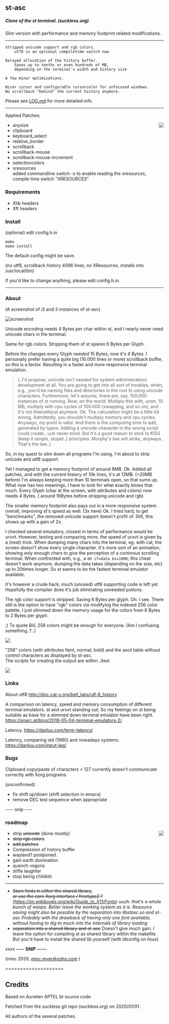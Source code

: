 ## st-asc



##### Clone of the st terminal. (suckless.org)

Slim version with performance and memory footprint related modifications.

 
___   

    Stripped unicode support and rgb colors.
        utf8 is an optional compiletime switch now

    Delayed allocation of the history buffer. 
        Saves up to tenths or even hundreds of MB, 
        depending on the terminal's width and history size

    A few minor optimizations.

    Nicer cursor and configurable cursorcolor for unfocused windows.
    No scrollback "behind" the current history anymore.

Please see [LOG.md](LOG.md) for more detailed info.
___

Applied Patches:

<img align="right" src="images/vt-102-1984.jpg"> 

- anysize
- clipboard
- keyboard_select
- relative_border
- scrollback
- scrollback-mouse
- scrollback-mouse-increment
- selectioncolors
- xresources <br>
		added commandline switch -x to enable reading the xresources,<br>
		compile time switch "XRESOURCES"


### Requirements

- Xlib headers
- Xft headers


### Install

(optional) edit config.h.in

```
make
make install
```
The default config might be save. 

(no utf8, scrollback history 4096 lines, no XResources, installs into /usr/local/bin)

If you'd like to change anything, please edit config.h.in.

---

### About


(A screenshot of i3 and 3 instances of st-asc)

![screenshot](images/st-asc_with_i3.png)


Unicode encoding needs 4 Bytes per char within st,
and I nearly never need unicode chars in the terminal.

Same for rgb colors. Stripping them of st spares 6 Bytes per Glyph.

Before the changes every Glyph needed 15 Bytes,
now it's 4 Bytes. I personally prefer having a quite big (10.000 lines or more)
scrollback buffer, so this is a factor.
Resulting in a faster and more responsive terminal emulation.



>(..I'd propose, unicode isn't needed for system administration/
development at all. You are going to get into all sort of troubles,
when, e.g., you'd be naming files and directories in the root fs
using unicode characters. Furthermore, let's assume, there are, say,
100.000 instances of st running. Now, on the world. Multiply this
with, umm, 10 MB, multiply with cpu cycles of 100.000 (swapping, and so on),
and . It's not theorethical anymore. Ok. The calculation might be a little bit wrong,
Admittedly, you shouldn't multiply memory and cpu cycles.
Anyways, my point is valid. And there is the computing time to add,
generated by typos. Adding a unicode character in the wrong script could create.. uuh
never mind. But it's a good reason to stick to KISS (keep it simple, stupid..) principles. 
Murphy's law will strike, anyways. That's the law..)


So, in my quest to slim down all programs I'm using,
I'm about to strip unicode and utf8 support.

Yet I managed to get a memory footprint of around 8MB.
Ok. Added all patches, and with the current history of 10k lines,
it's at 12MB.
(>20MB before)
I'm always keeping more than 10 terminals open,
so that sums up. What now has two meanings. 
I have to look for what exactly blows that much.
Every Glyph (char at the screen, with attributes and colors) now
needs 4 Bytes. ( around 16Bytes before stripping unicode and rgb)


The smaller memory footprint also pays out in a more responsive
system overall, improving st's speed as well. (3x here) Ok.
I tried hard, to get "benchmarks", the removed unicode support
doesn't profit of. Still, this shows up with a gain of 2x.

I checked several emulators, closest in terms of performance would be 
urxvt. However, testing and comparing more, the speed of urxvt is given
by a (neat) trick. When dumping many chars into the terminal, eg. with cat,
the screen doesn't show every single character. It's more sort of an animation,
showing only enough chars to give the perception of a continous scrolling
terminal. When confronted with, e.g., a `dd if=data bs=1000`;
this cheat doesn't work anymore, dumping the data takes (depending on the size, etc)
up to 20times longer. 
So st seems to be the fastest terminal emulator available. 




It's however a crude hack, much (unused) utf8 supporting code is left yet.
Hopefully the compiler does it's job eliminating unneeded potions.

The rgb color support is stripped.
Saving 6 Bytes per glyph.
Oh. I see. There still is the option to
have "rgb" colors via modifying the indexed 256 color palette.
I just slimmed down the memory usage for the colors from 8 Bytes to 2 Bytes per glyph.


;) To quote Bill, 256 colors might be enough for everyone.
(Am I confusing something..?..)

![](images/colors.png?raw=true)

"256" colors (with attributes faint, normal, bold) and the ascii table without control characters as displayed by st-asc.<br>
The scripts for creating the output are within ./test

![](images/ascii.png)


### Links

About utf8 
http://doc.cat-v.org/bell_labs/utf-8_history

A comparison on latency, speed and memory consumption of
different terminal emulators. st and urxvt standing out.
So my feelings on st being suitable as base for a slimmed down terminal emulator
have been right.
https://anarc.at/blog/2018-05-04-terminal-emulators-2/

Latency. https://danluu.com/term-latency/

Latency, comparing old (1980) and nowadays systems.
https://danluu.com/input-lag/



### Bugs

Clipboard copy/paste of characters > 127 currently doesn't communicate correctly
with Xorg programs. 


(unconfirmed)
* fix shift up/down (shift selection in emacs)
* remove DEC test sequence when appropriate



---- snip ----

### roadmap


<img align="right" src="images/noticket.jpg"> 

- strip ~~unicode~~ (done mostly)
- ~~strip rgb colors~~
- ~~add patches~~
- Compression of history buffer
- wayland? postponed.
- gain earth domination
- quench vogons
- stifle laughter
- stop being childish
___

- ~~Store fonts in either the shared library,<br>
  or use the core Xorg interface / freetype2 ?~~
	_(https://en.wikibooks.org/wiki/Guide_to_X11/Fonts)
	uuuh. that's a whole bunch of wasps. Better leave 
  the working system as it is. Resource saving might also be possible
	by the separation into libstasc.so and st-asc
	Probably with the drawback of having only one font available,
	without having to dig to much into the internals of library loading_
- ~~separation into a shared library and st-asc~~
	Doesn't give much gain.
	I leave the option for compiling st as shared library within the makefile
	But you'd have to install the shared lib yourself (with ldconfig on linux)

xxxx
**---- SNIP -----**

(misc 2020, misc.myer@zoho.com )


====================



Credits
-------

Based on Aurelien APTEL <aurelien dot aptel at gmail dot com> bt source code.

Fetched from the suckless git repo (suckless.org) on 2020/01/01.

All authors of the several patches.


